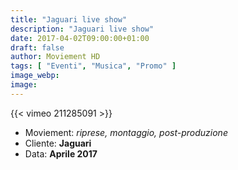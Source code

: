 ```yaml
---
title: "Jaguari live show"
description: "Jaguari live show"
date: 2017-04-02T09:00:00+01:00
draft: false
author: Moviement HD
tags: [ "Eventi", "Musica", "Promo" ]
image_webp:
image:
---
```


{{< vimeo 211285091 >}}
<br>

- Moviement: *riprese, montaggio, post-produzione*
- Cliente: **Jaguari**
- Data: **Aprile 2017**
